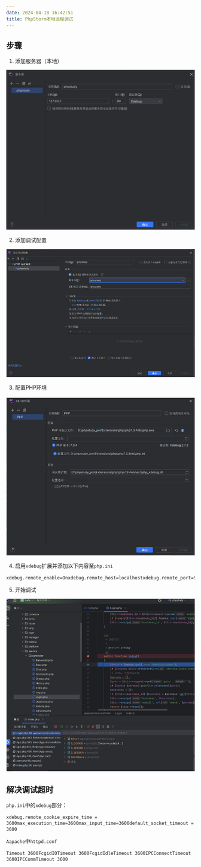 ```yaml
---
date: 2024-04-18 16:42:51
title: PhpStorm本地远程调试
---
```

## 步骤

1. 添加服务器（本地）

![](../资源文件/图片/IMG-18-PhpStorm本地远程调试-20240414174105971-f6a05e859b2860262fea477654d732cb.png)

2. 添加调试配置

![](../资源文件/图片/PhpStorm本地远程调试-1.png)

3. 配置PHP环境

![](../资源文件/图片/PhpStorm本地远程调试-2.png)

4. 启用`xdebug`扩展并添加以下内容至`php.ini`

```
xdebug.remote_enable=Onxdebug.remote_host=localhostxdebug.remote_port=9000xdebug.remote_handler=dbgpxdebug.idekey="phpstudy"xdebug.remote_autostart=On
```

5. 开始调试

![](../资源文件/图片/PhpStorm本地远程调试-3.png)

## 解决调试超时
`php.ini`中的`xdebug`部分：

```
xdebug.remote_cookie_expire_time = 3600max_execution_time=3600max_input_time=3600default_socket_timeout = 3600
```

`Aapache`中`httpd.conf`

```
Timeout 3600FcgidIOTimeout 3600FcgidIdleTimeout 3600IPCConnectTimeout 3600IPCCommTimeout 3600
```